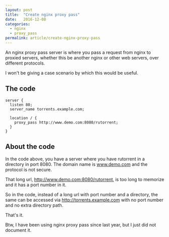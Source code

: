 ```yaml
---
layout: post
title:  "Create nginx proxy pass"
date:   2016-12-08
categories:
  - nginx
  - proxy_pass 
permalink: article/create-nginx-proxy-pass
---
```


An nginx proxy pass server is where you pass a request from nginx to
proxied servers, whether this be another nginx or other web servers, over
different protocols.

I won't be giving a case scenario by which this would be useful.

## The code

~~~
server {
  listen 80;
  server_name torrents.example.com;

  location / {
    proxy_pass http://www.demo.com:8080/rutorrent;
  }
}
~~~

## About the code

In the code above, you have a server where you have rutorrent in a
directory in port 8080.  The domain name is www.demo.com and the protocol
is not secure.

That long url, http://www.demo.com:8080/rutorrent, is too long to
memorize and it has a port number in it.

So in the code, instead of a long url with port number and a directory,
the same can be accessed via http://torrents.example.com with no port
number and no extra directory path.

That's it.

Btw, I have been using nginx proxy pass since last year, but I just did
not document it.
